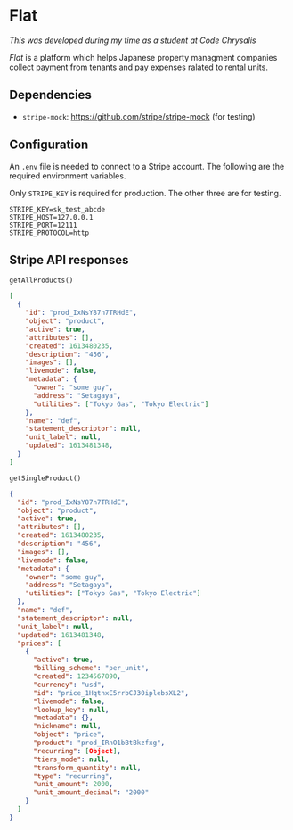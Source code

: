 # Flat

*This was developed during my time as a student at Code Chrysalis*

*Flat* is a platform which helps Japanese property managment companies collect payment from tenants and pay expenses ralated to rental units.

## Dependencies

- `stripe-mock`: https://github.com/stripe/stripe-mock (for testing)

## Configuration

An `.env` file is needed to connect to a Stripe account. The following are the required environment variables.

Only `STRIPE_KEY` is required for production. The other three are for testing.

```
STRIPE_KEY=sk_test_abcde
STRIPE_HOST=127.0.0.1
STRIPE_PORT=12111
STRIPE_PROTOCOL=http
```

## Stripe API responses

`getAllProducts()`

```json
[
  {
    "id": "prod_IxNsY87n7TRHdE",
    "object": "product",
    "active": true,
    "attributes": [],
    "created": 1613480235,
    "description": "456",
    "images": [],
    "livemode": false,
    "metadata": {
      "owner": "some guy",
      "address": "Setagaya",
      "utilities": ["Tokyo Gas", "Tokyo Electric"]
    },
    "name": "def",
    "statement_descriptor": null,
    "unit_label": null,
    "updated": 1613481348,
  }
]
```

`getSingleProduct()`

```json
{
  "id": "prod_IxNsY87n7TRHdE",
  "object": "product",
  "active": true,
  "attributes": [],
  "created": 1613480235,
  "description": "456",
  "images": [],
  "livemode": false,
  "metadata": {
    "owner": "some guy",
    "address": "Setagaya",
    "utilities": ["Tokyo Gas", "Tokyo Electric"]
  },
  "name": "def",
  "statement_descriptor": null,
  "unit_label": null,
  "updated": 1613481348,
  "prices": [
    {
      "active": true,
      "billing_scheme": "per_unit",
      "created": 1234567890,
      "currency": "usd",
      "id": "price_1HqtnxE5rrbCJ30iplebsXL2",
      "livemode": false,
      "lookup_key": null,
      "metadata": {},
      "nickname": null,
      "object": "price",
      "product": "prod_IRnO1bBtBkzfxg",
      "recurring": [Object],
      "tiers_mode": null,
      "transform_quantity": null,
      "type": "recurring",
      "unit_amount": 2000,
      "unit_amount_decimal": "2000"
    }
  ]
}
```
